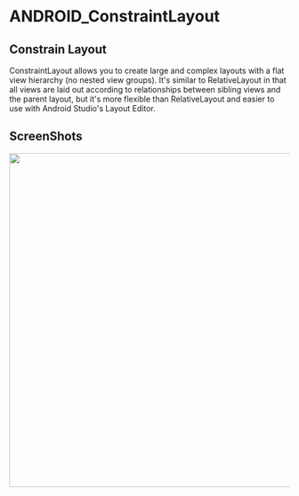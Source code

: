 # ANDROID_ConstraintLayout

Constrain Layout
-----------
ConstraintLayout allows you to create large and complex layouts with a flat view hierarchy (no nested view groups).
It's similar to RelativeLayout in that all views are laid out according to relationships between sibling views and the parent layout,
but it's more flexible than RelativeLayout and easier to use with Android Studio's Layout Editor.


ScreenShots
-----------
<img width="600" src="https://user-images.githubusercontent.com/32612534/40605725-9c29cd1c-6263-11e8-8b39-20be9ad2eb13.png">
